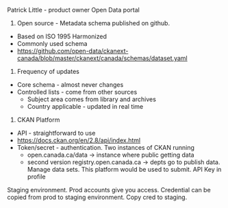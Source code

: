 Patrick Little - product owner Open Data portal

1. Open source - Metadata schema published on github.
  - Based on ISO 1995 Harmonized
  - Commonly used schema
  - https://github.com/open-data/ckanext-canada/blob/master/ckanext/canada/schemas/dataset.yaml
1. Frequency of updates
  - Core schema - almost never changes
  - Controlled lists - come from other sources
     - Subject area comes from library and archives
     - Country applicable - updated in real time
1. CKAN Platform
  - API - straightforward to use
  - https://docs.ckan.org/en/2.8/api/index.html
  - Token/secret - authentication. Two instances of CKAN running
     - open.canada.ca/data -> instance where public getting data
     - second version registry.open.canada.ca -> depts go to publish data. Manage data sets. This platform would be used to submit. API Key in profile

Staging environment. Prod accounts give you access. Credential can be copied from prod to staging environment. Copy cred to staging.